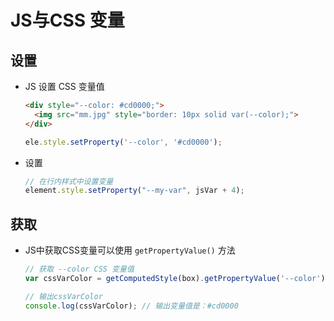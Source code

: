 # JS与CSS 变量

## 设置

  - JS 设置 CSS 变量值

    ```html
    <div style="--color: #cd0000;">
      <img src="mm.jpg" style="border: 10px solid var(--color);">
    </div>
    ```

    ```javascript
    ele.style.setProperty('--color', '#cd0000');
    ```

  - 设置

    ```javascript
    // 在行内样式中设置变量
    element.style.setProperty("--my-var", jsVar + 4);
    ```

## 获取

  - JS中获取CSS变量可以使用 `getPropertyValue()` 方法

    ```javascript
    // 获取 --color CSS 变量值
    var cssVarColor = getComputedStyle(box).getPropertyValue('--color');

    // 输出cssVarColor
    console.log(cssVarColor); // 输出变量值是：#cd0000
    ```
